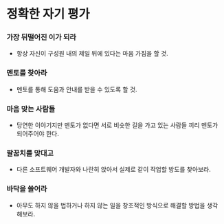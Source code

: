 # 정확한 자기 평가

### 가장 뒤떨어진 이가 되라

- 항상 자신이 구성원 내의 제일 뒤에 있다는 마음 가짐을 할 것.

### 멘토를 찾아라

- 멘토를 통해 도움과 안내를 받을 수 있도록 할 것.

### 마음 맞는 사람들

- 당연한 이야기지만 멘토가 없다면 서로 비슷한 길을 가고 있는 사람들 끼리 멘토가 되어주어야 한다.

### 팔꿈치를 맞대고

- 다른 소프트웨어 개발자와 나란히 앉아서 실제로 같이 작업할 방도를 찾아보라.

### 바닥을 쓸어라

- 아무도 하지 않을 법하거나 하지 않는 일을 창조적인 방식으로 해결할 방법을 생각해보라.
